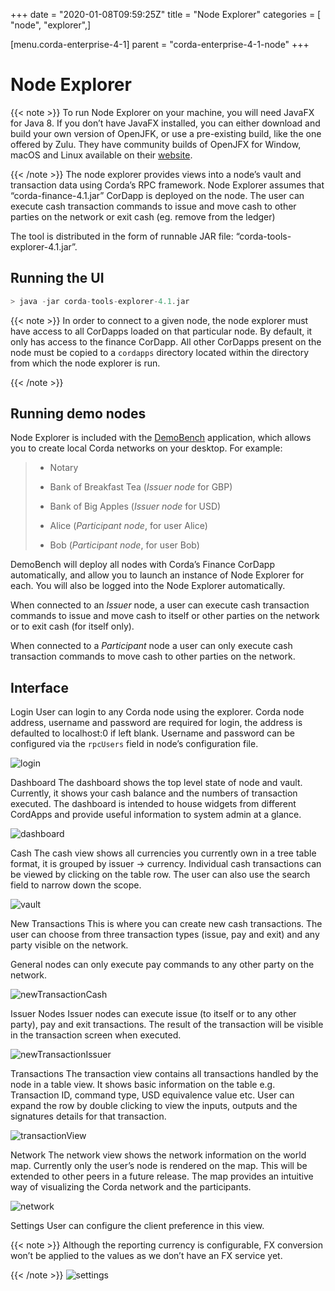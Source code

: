 +++
date = "2020-01-08T09:59:25Z"
title = "Node Explorer"
categories = [ "node", "explorer",]

[menu.corda-enterprise-4-1]
parent = "corda-enterprise-4-1-node"
+++


# Node Explorer


{{< note >}}
To run Node Explorer on your machine, you will need JavaFX for Java 8. If you don’t have JavaFX
                installed, you can either download and build your own version of OpenJFK, or use a pre-existing
                build, like the one offered by Zulu. They have community builds of OpenJFX for Window, macOS and Linux
                available on their [website](https://www.azul.com/downloads/zulu/zulufx/).

{{< /note >}}
The node explorer provides views into a node’s vault and transaction data using Corda’s RPC framework.
            Node Explorer assumes that “corda-finance-4.1.jar” CorDapp is deployed on the node.
            The user can execute cash transaction commands to issue and move cash to other parties on the network or exit cash (eg. remove from the ledger)

The tool is distributed in the form of runnable JAR file: “corda-tools-explorer-4.1.jar”.


## Running the UI

```kotlin
> java -jar corda-tools-explorer-4.1.jar
```

{{< note >}}
In order to connect to a given node, the node explorer must have access to all CorDapps loaded on that particular node.
                    By default, it only has access to the finance CorDapp.
                    All other CorDapps present on the node must be copied to a `cordapps` directory located within the directory from which the node explorer is run.

{{< /note >}}

## Running demo nodes

Node Explorer is included with the [DemoBench](demobench.md) application, which allows
                you to create local Corda networks on your desktop. For example:

> 
> 
> * Notary
> 
> 
> * Bank of Breakfast Tea    (*Issuer node* for GBP)
> 
> 
> * Bank of Big Apples       (*Issuer node* for USD)
> 
> 
> * Alice                    (*Participant node*, for user Alice)
> 
> 
> * Bob                      (*Participant node*, for user Bob)
> 
> 
DemoBench will deploy all nodes with Corda’s Finance CorDapp automatically, and
                allow you to launch an instance of Node Explorer for each. You will also be logged
                into the Node Explorer automatically.

When connected to an *Issuer* node, a user can execute cash transaction commands to issue and move cash to itself or other
                parties on the network or to exit cash (for itself only).

When connected to a *Participant* node a user can only execute cash transaction commands to move cash to other parties on the network.


## Interface



Login
User can login to any Corda node using the explorer.
                            Corda node address, username and password are required for login, the address is defaulted to localhost:0 if left blank.
                            Username and password can be configured via the `rpcUsers` field in node’s configuration file.

![login](resources/explorer/login.png "login")

Dashboard
The dashboard shows the top level state of node and vault.
                            Currently, it shows your cash balance and the numbers of transaction executed.
                            The dashboard is intended to house widgets from different CordApps and provide useful information to system admin at a glance.

![dashboard](resources/explorer/dashboard.png "dashboard")

Cash
The cash view shows all currencies you currently own in a tree table format, it is grouped by issuer -> currency.
                            Individual cash transactions can be viewed by clicking on the table row. The user can also use the search field to narrow down the scope.

![vault](resources/explorer/vault.png "vault")

New Transactions
This is where you can create new cash transactions.
                            The user can choose from three transaction types (issue, pay and exit) and any party visible on the network.

General nodes can only execute pay commands to any other party on the network.

![newTransactionCash](resources/explorer/newTransactionCash.png "newTransactionCash")

Issuer Nodes
Issuer nodes can execute issue (to itself or to any other party), pay and exit transactions.
                            The result of the transaction will be visible in the transaction screen when executed.

![newTransactionIssuer](resources/explorer/newTransactionIssuer.png "newTransactionIssuer")

Transactions
The transaction view contains all transactions handled by the node in a table view. It shows basic information on the table e.g. Transaction ID,
                            command type, USD equivalence value etc. User can expand the row by double clicking to view the inputs,
                            outputs and the signatures details for that transaction.

![transactionView](resources/explorer/transactionView.png "transactionView")

Network
The network view shows the network information on the world map. Currently only the user’s node is rendered on the map.
                            This will be extended to other peers in a future release.
                            The map provides an intuitive way of visualizing the Corda network and the participants.

![network](resources/explorer/network.png "network")

Settings
User can configure the client preference in this view.


{{< note >}}
Although the reporting currency is configurable, FX conversion won’t be applied to the values as we don’t have an FX service yet.

{{< /note >}}
![settings](resources/explorer/settings.png "settings")
